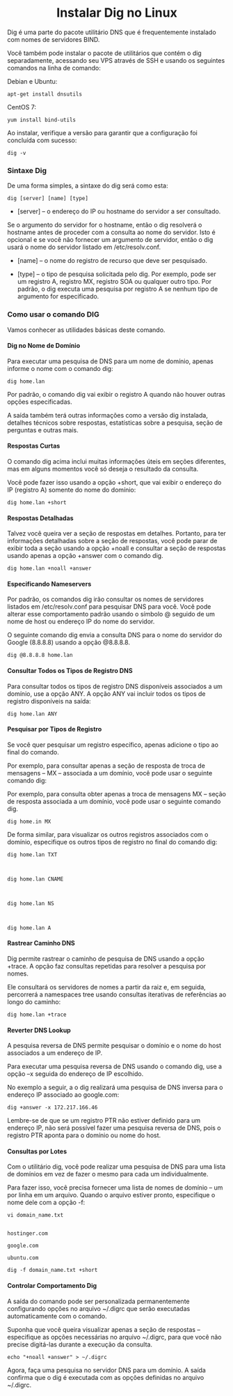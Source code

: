 <h1 align="center"> Instalar Dig no Linux </h1>

Dig é uma parte do pacote utilitário DNS que é frequentemente instalado com nomes de servidores BIND.

Você também pode instalar o pacote de utilitários que contém o dig separadamente, acessando seu VPS através de SSH e usando os seguintes comandos na linha de comando:

Debian e Ubuntu:

    apt-get install dnsutils

CentOS 7:

    yum install bind-utils

Ao instalar, verifique a versão para garantir que a configuração foi concluída com sucesso:

    dig -v

<h3>Sintaxe Dig</h3>

De uma forma simples, a sintaxe do dig será como esta:

    dig [server] [name] [type]

* [server] – o endereço do IP ou hostname do servidor a ser consultado.

<p>Se o argumento do servidor for o hostname, então o dig resolverá o hostname antes de proceder com a consulta ao nome do servidor.
Isto é opcional e se você não fornecer um argumento de servidor, então o dig usará o nome do servidor listado em /etc/resolv.conf.</p>

* [name] – o nome do registro de recurso que deve ser pesquisado.

* [type] – o tipo de pesquisa solicitada pelo dig. Por exemplo, pode ser um registro A, registro MX, registro SOA ou qualquer outro tipo. Por padrão, o dig executa uma pesquisa por registro A se nenhum tipo de argumento for especificado.

<h3> Como usar o comando DIG </h3>

Vamos conhecer as utilidades básicas deste comando.

<h4> Dig no Nome de Domínio</h4>

Para executar uma pesquisa de DNS para um nome de domínio, apenas informe o nome com o comando dig:

    dig home.lan

Por padrão, o comando dig vai exibir o registro A quando não houver outras opções especificadas.

A saída também terá outras informações como a versão dig instalada, detalhes técnicos sobre respostas, estatísticas sobre a pesquisa, seção de perguntas e outras mais.

<h4> Respostas Curtas </h4>

O comando dig acima inclui muitas informações úteis em seções diferentes, mas em alguns momentos você só deseja o resultado da consulta.

Você pode fazer isso usando a opção +short, que vai exibir o endereço do IP (registro A) somente do nome do domínio:

    dig home.lan +short

<h4> Respostas Detalhadas</h4>

Talvez você queira ver a seção de respostas em detalhes. Portanto, para ter informações detalhadas sobre a seção de respostas, você pode parar de exibir toda a seção usando a opção +noall e consultar a seção de respostas usando apenas a opção +answer com o comando dig.

    dig home.lan +noall +answer

<h4> Especificando Nameservers </h4>

Por padrão, os comandos dig irão consultar os nomes de servidores listados em /etc/resolv.conf para pesquisar DNS para você. Você pode alterar esse comportamento padrão usando o símbolo @ seguido de um nome de host ou endereço IP do nome do servidor.

O seguinte comando dig envia a consulta DNS para o nome do servidor do Google (8.8.8.8) usando a opção @8.8.8.8.

    dig @8.8.8.8 home.lan

<h4> Consultar Todos os Tipos de Registro DNS </h4>

Para consultar todos os tipos de registro DNS disponíveis associados a um domínio, use a opção ANY. A opção ANY vai incluir todos os tipos de registro disponíveis na saída:

    dig home.lan ANY

<h4> Pesquisar por Tipos de Registro </h4>

Se você quer pesquisar um registro específico, apenas adicione o tipo ao final do comando.

Por exemplo, para consultar apenas a seção de resposta de troca de mensagens – MX – associada a um domínio, você pode usar o seguinte comando dig:

Por exemplo, para consulta obter apenas a troca de mensagens MX – seção de resposta associada a um domínio, você pode usar o seguinte comando dig.

    dig home.in MX

De forma similar, para visualizar os outros registros associados com o domínio, especifique os outros tipos de registro no final do comando dig:

    dig home.lan TXT



    dig home.lan CNAME



    dig home.lan NS



    dig home.lan A

<h4> Rastrear Caminho DNS </h4>

Dig permite rastrear o caminho de pesquisa de DNS usando a opção +trace. A opção faz consultas repetidas para resolver a pesquisa por nomes.

Ele consultará os servidores de nomes a partir da raiz e, em seguida, percorrerá a namespaces tree usando consultas iterativas de referências ao longo do caminho:

    dig home.lan +trace

<h4> Reverter DNS Lookup </h4>

A pesquisa reversa de DNS permite pesquisar o domínio e o nome do host associados a um endereço de IP.

Para executar uma pesquisa reversa de DNS usando o comando dig, use a opção –x seguida do endereço de IP escolhido.

No exemplo a seguir, a o dig realizará uma pesquisa de DNS inversa para o endereço IP associado ao google.com:

    dig +answer -x 172.217.166.46

Lembre-se de que se um registro PTR não estiver definido para um endereço IP, não será possível fazer uma pesquisa reversa de DNS, pois o registro PTR aponta para o domínio ou nome do host.

<h4> Consultas por Lotes </h4>

Com o utilitário dig, você pode realizar uma pesquisa de DNS para uma lista de domínios em vez de fazer o mesmo para cada um individualmente.

Para fazer isso, você precisa fornecer uma lista de nomes de domínio – um por linha em um arquivo. Quando o arquivo estiver pronto, especifique o nome dele com a opção -f:

    vi domain_name.txt

```

hostinger.com
    
google.com

ubuntu.com

```

    dig -f domain_name.txt +short

<h4> Controlar Comportamento Dig </h4>

A saída do comando pode ser personalizada permanentemente configurando opções no arquivo ~/.digrc que serão executadas automaticamente com o comando.

Suponha que você queira visualizar apenas a seção de respostas – especifique as opções necessárias no arquivo ~/.digrc, para que você não precise digitá-las durante a execução da consulta.

    echo "+noall +answer" > ~/.digrc

Agora, faça uma pesquisa no servidor DNS para um domínio. A saída confirma que o dig é executada com as opções definidas no arquivo ~/.digrc.